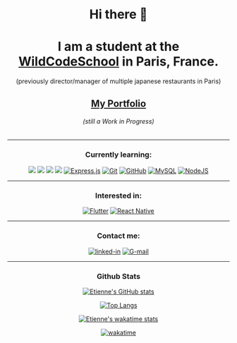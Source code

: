 <h1 align="center">Hi there 👋</h1>

<div><h1 align="center">I am a student at the <a href=https://www.wildcodeschool.com>WildCodeSchool</a> in Paris, France. </h1>
<p align="center">(previously director/manager of multiple japanese restaurants in Paris)</p>
<h2 align="center" ><a  href=https://home.site.etifrom.dev/>My Portfolio</a></h2> <h6 align='center'>(still a Work in Progress)<h6></div>

---
<h3 align="center">Currently learning:</h3>
<p align="center"> <a href=https://developer.mozilla.org/fr/docs/Web/JavaScript><img src="https://img.shields.io/badge/javascript%20-%23323330.svg?&style=for-the-badge&logo=javascript&logoColor=%23F7DF1E"/></a> <a href=https://html5.org/><img src="https://img.shields.io/badge/html5%20-%23E34F26.svg?&style=for-the-badge&logo=html5&logoColor=white"/></a> <a href=https://www.w3.org/Style/CSS/Overview.fr.html><img src="https://img.shields.io/badge/css3%20-%231572B6.svg?&style=for-the-badge&logo=css3&logoColor=white"/></a>
<a href=https://reactjs.org/><img src="https://img.shields.io/badge/react%20-%2320232a.svg?&style=for-the-badge&logo=react&logoColor=%2361DAFB"/></a> <a href=https://expressjs.com/fr/><img alt="Express.js" src="https://img.shields.io/badge/express.js-%23404d59.svg?style=for-the-badge&logo=express&logoColor=%2361DAFB"/></a> <a href=https://git-scm.com/><img alt="Git" src="https://img.shields.io/badge/git-%23F05033.svg?style=for-the-badge&logo=git&logoColor=white"/></a> <a href=https://github.com><img alt="GitHub" src="https://img.shields.io/badge/github-%23121011.svg?style=for-the-badge&logo=github&logoColor=white"/></a> <a href=https://www.mysql.com/><img alt="MySQL" src="https://img.shields.io/badge/mysql-%2300f.svg?style=for-the-badge&logo=mysql&logoColor=white"/></a> <a href=https://nodejs.org/en/><img alt="NodeJS" src="https://img.shields.io/badge/node.js-6DA55F?style=for-the-badge&logo=node.js&logoColor=white"/></a></p>

--- 
<h3 align="center">Interested in: </h3>
<p align="center"><a href=https://flutter.dev/><img alt="Flutter" src="https://img.shields.io/badge/Flutter-%2302569B.svg?style=for-the-badge&logo=Flutter&logoColor=white"/></a> <a href=https://reactnative.dev/><img alt="React Native" src="https://img.shields.io/badge/react_native-%2320232a.svg?style=for-the-badge&logo=react&logoColor=%2361DAFB"/></a></p>

---
<h3 align="center">Contact me:</h3>

<p align="center"><a href="https://www.linkedin.com/in/eti-fromentin/" target="_blank"><img alt="linked-in" src="https://img.shields.io/badge/linkedin-%230077B5.svg?&style=for-the-badge&logo=linkedin&logoColor=white" /></a>
<a href="mailto:fromentin.etienne@gmail.com" target="_blank"><img alt="G-mail" src="https://img.shields.io/badge/-Gmail-c14438?style=for-the-badge&logo=Gmail&logoColor=white" /></a></p>

---
<h3 align="center">Github Stats</h3>
<div align='center'>
 
 [![Etienne's GitHub stats](https://github-readme-stats.vercel.app/api?username=Eti-Fromentin&show_icons=true&theme=dracula)](https://github.com/Et--Fromentin/github-readme-stats)
  
 [![Top Langs](https://github-readme-stats.vercel.app/api/top-langs/?username=Eti-Fromentin&layout=compact&theme=dracula)](https://github.com/Eti-Fromentin/github-readme-stats)
 
 [![Etienne's wakatime stats](https://github-readme-stats.vercel.app/api/wakatime?username=EtiFRomentin)](https://github.com/Eti-Fromentin/github-readme-stats)
 
 [![wakatime](https://wakatime.com/badge/user/d9c74740-0932-4626-a5af-2fa67241db03.svg)](https://wakatime.com/@d9c74740-0932-4626-a5af-2fa67241db03)
</div>
 

<!--
**Eti-Fromentin/Eti-Fromentin** is a ✨ _special_ ✨ repository because its `README.md` (this file) appears on your GitHub profile.

Here are some ideas to get you started:

- 🔭 I’m currently working on ...
- 🌱 I’m currently learning ...
- 👯 I’m looking to collaborate on ...
- 🤔 I’m looking for help with ...
- 💬 Ask me about ...
- 📫 How to reach me: ...
- 😄 Pronouns: ...
- ⚡ Fun fact: ...
-->
